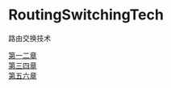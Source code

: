 # RoutingSwitchingTech
路由交换技术

[第一二章](https://github.com/RaguelFoReveR/RoutingSwitchingTech/issues/1)</br>
[第三四章](https://github.com/RaguelFoReveR/RoutingSwitchingTech/issues/2)</br>
[第五六章](https://github.com/RaguelFoReveR/RoutingSwitchingTech/issues/3)</br>
